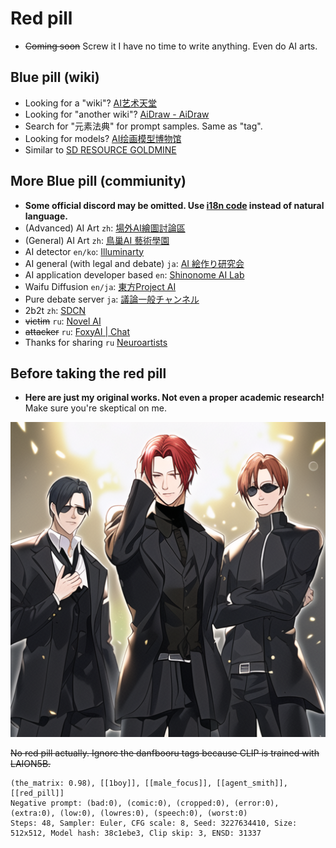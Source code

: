 # Red pill #

- ~~Coming soon~~ Screw it I have no time to write anything. Even do AI arts.

## Blue pill (wiki) ##

- Looking for a "wiki"? [AI艺术天堂](https://a2a.top/)
- Looking for "another wiki"? [AiDraw - AiDraw](https://stable-diffusion-book.vercel.app/en/)
- Search for "元素法典" for prompt samples. Same as "tag".
- Looking for models? [AI绘画模型博物馆](https://aimodel.subrecovery.top/)
- Similar to [SD RESOURCE GOLDMINE](https://rentry.org/sdgoldmine)

## More Blue pill (commiunity) ##

- **Some official discord may be omitted. Use [i18n code](https://github.com/ladjs/i18n-locales) instead of natural language.**
- (Advanced) AI Art `zh`: [場外AI繪圖討論區](https://discord.gg/k57gkxWgev) 
- (General) AI Art `zh`: [鳥巢AI 藝術學園](https://discord.gg/gUSqkYE7)
- AI detector `en/ko`: [Illuminarty](https://discord.gg/YeTYaUe8)
- AI general (with legal and debate)  `ja`: [AI 絵作り研究会](https://discord.gg/ai-art)
- AI application developer based `en`: [Shinonome AI Lab](https://discord.gg/RcRKUMu5)
- Waifu Diffusion `en/ja`: [東方Project AI](https://discord.gg/touhouai)
- Pure debate server `ja`: [議論一般チャンネル](https://discord.gg/xpjUU2nK)
- 2b2t `zh`: [SDCN](https://t.me/StableDiffusion_CN)
- ~~victim~~ `ru`: [Novel AI](https://t.me/Novel_AI_Group)
- ~~attacker~~ `ru`: [FoxyAI | Chat](https://t.me/ai_regeneration_chat)
- Thanks for sharing `ru` [Neuroartists](https://t.me/neuroartists)

## Before taking the red pill ##

- **Here are just my original works. Not even a proper academic research!** Make sure you're skeptical on me.

![img/agent_smith.png](img/agent_smith.png)

~~No red pill actually. Ignore the danfbooru tags because CLIP is trained with LAION5B.~~

```
(the_matrix: 0.98), [[1boy]], [[male_focus]], [[agent_smith]], [[red_pill]]
Negative prompt: (bad:0), (comic:0), (cropped:0), (error:0), (extra:0), (low:0), (lowres:0), (speech:0), (worst:0)
Steps: 48, Sampler: Euler, CFG scale: 8, Seed: 3227634410, Size: 512x512, Model hash: 38c1ebe3, Clip skip: 3, ENSD: 31337
```